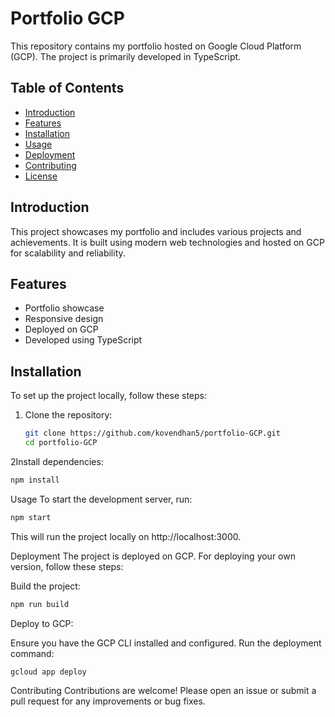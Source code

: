 # Portfolio GCP

This repository contains my portfolio hosted on Google Cloud Platform (GCP). The project is primarily developed in TypeScript.

## Table of Contents
- [Introduction](#introduction)
- [Features](#features)
- [Installation](#installation)
- [Usage](#usage)
- [Deployment](#deployment)
- [Contributing](#contributing)
- [License](#license)

## Introduction
This project showcases my portfolio and includes various projects and achievements. It is built using modern web technologies and hosted on GCP for scalability and reliability.

## Features
- Portfolio showcase
- Responsive design
- Deployed on GCP
- Developed using TypeScript

## Installation
To set up the project locally, follow these steps:

1. Clone the repository:
   ```bash
   git clone https://github.com/kovendhan5/portfolio-GCP.git
   cd portfolio-GCP
   
2Install dependencies:
```bash
npm install
````
Usage
To start the development server, run:

```bash
npm start
````
This will run the project locally on http://localhost:3000.

Deployment
The project is deployed on GCP. For deploying your own version, follow these steps:

Build the project:

```bash
npm run build
```
Deploy to GCP:

Ensure you have the GCP CLI installed and configured.
Run the deployment command:
```bash
gcloud app deploy
```
Contributing
Contributions are welcome! Please open an issue or submit a pull request for any improvements or bug fixes.
